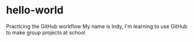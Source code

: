 # hello-world
Practicing the GitHub workflow
My name is Indy, I'm learning to use GitHub to make group projects at school
